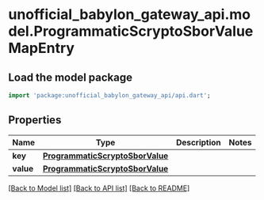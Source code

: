 # unofficial_babylon_gateway_api.model.ProgrammaticScryptoSborValueMapEntry

## Load the model package
```dart
import 'package:unofficial_babylon_gateway_api/api.dart';
```

## Properties
Name | Type | Description | Notes
------------ | ------------- | ------------- | -------------
**key** | [**ProgrammaticScryptoSborValue**](ProgrammaticScryptoSborValue.md) |  | 
**value** | [**ProgrammaticScryptoSborValue**](ProgrammaticScryptoSborValue.md) |  | 

[[Back to Model list]](../README.md#documentation-for-models) [[Back to API list]](../README.md#documentation-for-api-endpoints) [[Back to README]](../README.md)


